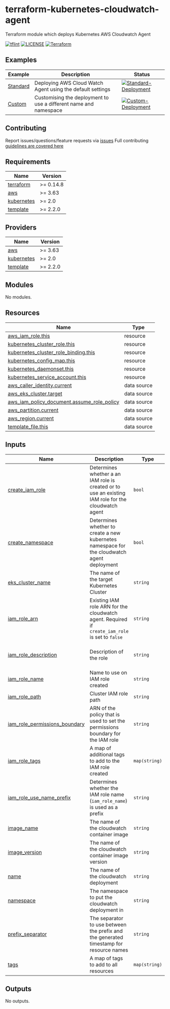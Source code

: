 # terraform-kubernetes-cloudwatch-agent

Terraform module which deploys Kubernetes AWS Cloudwatch Agent

[![tflint](https://github.com/bailey84j/terraform-kubernetes-cloudwatch-agent/actions/workflows/tflint.yml/badge.svg)](https://github.com/bailey84j/terraform-kubernetes-cloudwatch-agent/actions/workflows/tflint.yml)
[![LICENSE](https://img.shields.io/github/license/bailey84j/terraform-kubernetes-cloudwatch-agent)](https://github.com/bailey84j/terraform-kubernetes-cloudwatch-agent/blob/master/LICENSE)
[![Terraform](https://img.shields.io/badge/tf->%3D0.14.8-blue.svg)](https://www.terraform.io/downloads)



## Examples

| Example | Description | Status|
|---------|-------------|-------|
| [Standard](https://github.com/bailey84j/terraform-kubernetes-cloudwatch-agent/tree/master/examples/standard)| Deploying AWS Cloud Watch Agent using the default settings |[![Standard-Deployment](https://github.com/bailey84j/terraform-kubernetes-cloudwatch-agent/actions/workflows/standard-deployment.yml/badge.svg)](https://github.com/bailey84j/terraform-kubernetes-cloudwatch-agent/actions/workflows/standard-deployment.yml) 
| [Custom](https://github.com/bailey84j/terraform-kubernetes-cloudwatch-agent/tree/master/examples/custom)| Customising the deployment to use a different name and namespace | [![Custom-Deployment](https://github.com/bailey84j/terraform-kubernetes-cloudwatch-agent/actions/workflows/custom-deployment.yml/badge.svg)](https://github.com/bailey84j/terraform-kubernetes-cloudwatch-agent/actions/workflows/custom-deployment.yml)

## Contributing

Report issues/questions/feature requests via [issues](https://github.com/bailey84j/terraform-kubernetes-cloudwatch-agent/issues/new)
Full contributing [guidelines are covered here](https://github.com/bailey84j/terraform-kubernetes-cloudwatch-agent/blob/master/.github/CONTRIBUTING.md)

<!-- BEGIN_TF_DOCS -->
## Requirements

| Name | Version |
|------|---------|
| <a name="requirement_terraform"></a> [terraform](#requirement\_terraform) | >= 0.14.8 |
| <a name="requirement_aws"></a> [aws](#requirement\_aws) | >= 3.63 |
| <a name="requirement_kubernetes"></a> [kubernetes](#requirement\_kubernetes) | >= 2.0 |
| <a name="requirement_template"></a> [template](#requirement\_template) | >= 2.2.0 |

## Providers

| Name | Version |
|------|---------|
| <a name="provider_aws"></a> [aws](#provider\_aws) | >= 3.63 |
| <a name="provider_kubernetes"></a> [kubernetes](#provider\_kubernetes) | >= 2.0 |
| <a name="provider_template"></a> [template](#provider\_template) | >= 2.2.0 |

## Modules

No modules.

## Resources

| Name | Type |
|------|------|
| [aws_iam_role.this](https://registry.terraform.io/providers/hashicorp/aws/latest/docs/resources/iam_role) | resource |
| [kubernetes_cluster_role.this](https://registry.terraform.io/providers/hashicorp/kubernetes/latest/docs/resources/cluster_role) | resource |
| [kubernetes_cluster_role_binding.this](https://registry.terraform.io/providers/hashicorp/kubernetes/latest/docs/resources/cluster_role_binding) | resource |
| [kubernetes_config_map.this](https://registry.terraform.io/providers/hashicorp/kubernetes/latest/docs/resources/config_map) | resource |
| [kubernetes_daemonset.this](https://registry.terraform.io/providers/hashicorp/kubernetes/latest/docs/resources/daemonset) | resource |
| [kubernetes_service_account.this](https://registry.terraform.io/providers/hashicorp/kubernetes/latest/docs/resources/service_account) | resource |
| [aws_caller_identity.current](https://registry.terraform.io/providers/hashicorp/aws/latest/docs/data-sources/caller_identity) | data source |
| [aws_eks_cluster.target](https://registry.terraform.io/providers/hashicorp/aws/latest/docs/data-sources/eks_cluster) | data source |
| [aws_iam_policy_document.assume_role_policy](https://registry.terraform.io/providers/hashicorp/aws/latest/docs/data-sources/iam_policy_document) | data source |
| [aws_partition.current](https://registry.terraform.io/providers/hashicorp/aws/latest/docs/data-sources/partition) | data source |
| [aws_region.current](https://registry.terraform.io/providers/hashicorp/aws/latest/docs/data-sources/region) | data source |
| [template_file.this](https://registry.terraform.io/providers/hashicorp/template/latest/docs/data-sources/file) | data source |

## Inputs

| Name | Description | Type | Default | Required |
|------|-------------|------|---------|:--------:|
| <a name="input_create_iam_role"></a> [create\_iam\_role](#input\_create\_iam\_role) | Determines whether a an IAM role is created or to use an existing IAM role for the cloudwatch agent | `bool` | `true` | no |
| <a name="input_create_namespace"></a> [create\_namespace](#input\_create\_namespace) | Determines whether to create a new kubernetes namespace for the cloudwatch agent deployment | `bool` | `false` | no |
| <a name="input_eks_cluster_name"></a> [eks\_cluster\_name](#input\_eks\_cluster\_name) | The name of the target Kubernetes Cluster | `string` | n/a | yes |
| <a name="input_iam_role_arn"></a> [iam\_role\_arn](#input\_iam\_role\_arn) | Existing IAM role ARN for the cloudwatch agent. Required if `create_iam_role` is set to `false` | `string` | `null` | no |
| <a name="input_iam_role_description"></a> [iam\_role\_description](#input\_iam\_role\_description) | Description of the role | `string` | `"Permissions required by the Kubernetes Cloudwatch to do it's job."` | no |
| <a name="input_iam_role_name"></a> [iam\_role\_name](#input\_iam\_role\_name) | Name to use on IAM role created | `string` | `null` | no |
| <a name="input_iam_role_path"></a> [iam\_role\_path](#input\_iam\_role\_path) | Cluster IAM role path | `string` | `"/eks/"` | no |
| <a name="input_iam_role_permissions_boundary"></a> [iam\_role\_permissions\_boundary](#input\_iam\_role\_permissions\_boundary) | ARN of the policy that is used to set the permissions boundary for the IAM role | `string` | `null` | no |
| <a name="input_iam_role_tags"></a> [iam\_role\_tags](#input\_iam\_role\_tags) | A map of additional tags to add to the IAM role created | `map(string)` | `{}` | no |
| <a name="input_iam_role_use_name_prefix"></a> [iam\_role\_use\_name\_prefix](#input\_iam\_role\_use\_name\_prefix) | Determines whether the IAM role name (`iam_role_name`) is used as a prefix | `string` | `true` | no |
| <a name="input_image_name"></a> [image\_name](#input\_image\_name) | The name of the cloudwatch container image | `string` | `"cloudwatch-agent"` | no |
| <a name="input_image_version"></a> [image\_version](#input\_image\_version) | The name of the cloudwatch container image version | `string` | `"1.247349.0b251399"` | no |
| <a name="input_name"></a> [name](#input\_name) | The name of the cloudwatch deployment | `string` | `"cloudwatch"` | no |
| <a name="input_namespace"></a> [namespace](#input\_namespace) | The namespace to put the cloudwatch deployment in | `string` | `"kube-system"` | no |
| <a name="input_prefix_separator"></a> [prefix\_separator](#input\_prefix\_separator) | The separator to use between the prefix and the generated timestamp for resource names | `string` | `"-"` | no |
| <a name="input_tags"></a> [tags](#input\_tags) | A map of tags to add to all resources | `map(string)` | `{}` | no |

## Outputs

No outputs.
<!-- END_TF_DOCS -->
